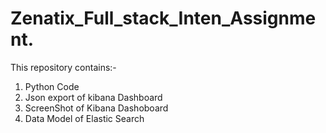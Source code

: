 # Zenatix_Full_stack_Inten_Assignment.
This repository contains:-
1. Python Code
2. Json export of kibana Dashboard
3. ScreenShot of Kibana Dashoboard
4. Data Model of Elastic Search

